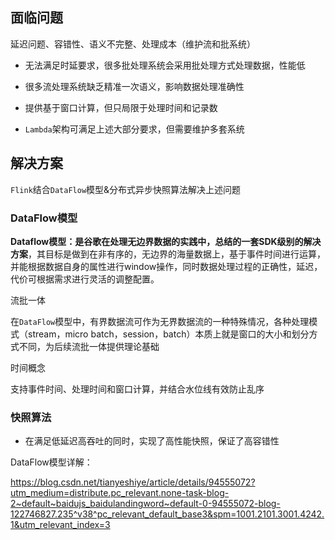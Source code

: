 ## 面临问题

延迟问题、容错性、语义不完整、处理成本（维护流和批系统）

- 无法满足时延要求，很多批处理系统会采用批处理方式处理数据，性能低

- 很多流处理系统缺乏精准一次语义，影响数据处理准确性
- 提供基于窗口计算，但只局限于处理时间和记录数
- `Lambda`架构可满足上述大部分要求，但需要维护多套系统

## 解决方案

`Flink`结合`DataFlow`模型&分布式异步快照算法解决上述问题

### DataFlow模型

**Dataflow模型：是谷歌在处理无边界数据的实践中，总结的一套SDK级别的解决方案**，其目标是做到在非有序的，无边界的海量数据上，基于事件时间进行运算，并能根据数据自身的属性进行window操作，同时数据处理过程的正确性，延迟，代价可根据需求进行灵活的调整配置。

流批一体

在`DataFlow`模型中，有界数据流可作为无界数据流的一种特殊情况，各种处理模式（stream，micro batch，session，batch）本质上就是窗口的大小和划分方式不同，为后续流批一体提供理论基础

时间概念

支持事件时间、处理时间和窗口计算，并结合水位线有效防止乱序

### 快照算法

- 在满足低延迟高吞吐的同时，实现了高性能快照，保证了高容错性





DataFlow模型详解：

https://blog.csdn.net/tianyeshiye/article/details/94555072?utm_medium=distribute.pc_relevant.none-task-blog-2~default~baidujs_baidulandingword~default-0-94555072-blog-122746827.235^v38^pc_relevant_default_base3&spm=1001.2101.3001.4242.1&utm_relevant_index=3